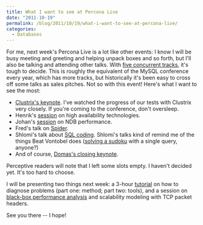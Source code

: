 ```yaml
---
title: What I want to see at Percona Live
date: "2011-10-19"
permalink: /blog/2011/10/19/what-i-want-to-see-at-percona-live/
categories:
  - Databases
---
```

For me, next week's Percona Live is a lot like other events: I know I will be busy meeting and greeting and helping unpack boxes and so forth, but I'll also be talking and attending other talks. With [five concurrent tracks][1], it's tough to decide. This is roughly the equivalent of the MySQL conference every year, which has more tracks, but historically it's been easy to cross off some talks as sales pitches. Not so with this event! Here's what I want to see the most:

*   [Clustrix's keynote][2]. I've watched the progress of our tests with Clustrix very closely. If you're coming to the conference, don't oversleep.
*   Henrik's [session][3] on high availability technologies.
*   Johan's [session][4] on NDB performance.
*   Fred's talk on [Spider][5].
*   Shlomi's talk about [SQL coding][6]. Shlomi's talks kind of remind me of the things Beat Vontobel does ([solving a sudoku][7] with a single query, anyone?)
*   And of course, [Domas's closing keynote][8].

Perceptive readers will note that I left some slots empty. I haven't decided yet. It's too hard to choose.

I will be presenting two things next week: a 3-hour [tutorial][9] on how to diagnose problems (part one: method; part two: tools), and a session on [black-box performance analysis][10] and scalability modeling with TCP packet headers.

See you there -- I hope!

 [1]: http://www.percona.com/live/london-2011/schedule-conference/
 [2]: http://www.percona.com/live/london-2011/session/opening-keynote-characterizing-performance/
 [3]: http://www.percona.com/live/london-2011/session/choosing-a-mysql-replication-high-availability-solution/
 [4]: http://www.percona.com/live/london-2011/session/performance-tuning-of-mysql-cluster/
 [5]: http://www.percona.com/live/london-2011/session/mysql-partitioning-the-spider-solution/
 [6]: http://www.percona.com/live/london-2011/session/programmatic-queries-things-you-can-code-with-sql/
 [7]: http://www.mysqlconf.com/mysql2008/public/schedule/detail/794
 [8]: http://www.percona.com/live/london-2011/session/closing-keynote-scaling-mysql-at-facebook/
 [9]: http://www.percona.com/live/london-2011/tutorial/expert-troubleshooting/
 [10]: http://www.percona.com/live/london-2011/session/measuring-scalability-and-performance-with-tcp/
